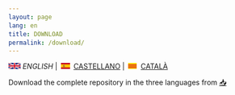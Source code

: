 ```yaml
---
layout: page
lang: en
title: DOWNLOAD
permalink: /download/
---
```


![English](en.png) *ENGLISH* | ![Castellano](es.png) [CASTELLANO](descargar.md) | ![Català](ca.png) [CATALÀ](Descarregar.md)


Download the complete repository in the three languages from [:inbox_tray:](https://github.com/DuinoBasedLearning/Lab/releases/tag/Cat1)
